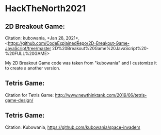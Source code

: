 
# HackTheNorth2021

2D Breakout Game:
-----------------
Citation: kubowania, <Jan 28, 2021>, <https://github.com/CodeExplainedRepo/2D-Breakout-Game-JavaScript/tree/master 2D%20Breakout%20Game%20JavaScript%20-%20FULL%20GAME>

My 2D Breakout Game code was taken from "kubowania" and I customize it to create a another version. 

Tetris Game:
------------
Citation for Tetris Game: http://www.newthinktank.com/2019/06/tetris-game-design/

Tetris Game:
------------
Citation: Kubowania, https://github.com/kubowania/space-invaders

